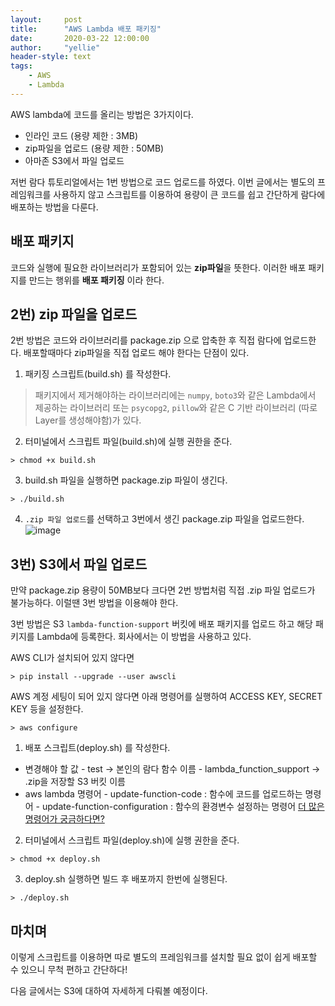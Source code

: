 ```yaml
---
layout:     post
title:      "AWS Lambda 배포 패키징"
date:       2020-03-22 12:00:00
author:     "yellie"
header-style: text
tags:
    - AWS
    - Lambda
---
```


AWS lambda에 코드를 올리는 방법은 3가지이다.

- 인라인 코드 (용량 제한 : 3MB)
- zip파일을 업로드 (용량 제한 : 50MB)
- 아마존 S3에서 파일 업로드

저번 람다 튜토리얼에서는 1번 방법으로 코드 업로드를 하였다. 이번 글에서는 별도의 프레임워크를 사용하지 않고 스크립트를 이용하여 용량이 큰 코드를 쉽고 간단하게 람다에 배포하는 방법을 다룬다.

## 배포 패키지
코드와 실행에 필요한 라이브러리가 포함되어 있는 **zip파일**을 뜻한다. 이러한 배포 패키지를 만드는 행위를 **배포 패키징** 이라 한다.

## 2번) zip 파일을 업로드
2번 방법은 코드와 라이브러리를 package.zip 으로 압축한 후 직접 람다에 업로드한다. 배포할때마다 zip파일을 직접 업로드 해야 한다는 단점이 있다.

1. 패키징 스크립트(build.sh) 를 작성한다.
<script src="https://gist.github.com/seoyeonhwng/be5919738fef9d05ae5828f0b6774121.js"></script>
> 패키지에서 제거해야하는 라이브러리에는 `numpy`, `boto3`와 같은 Lambda에서 제공하는 라이브러리 또는 `psycopg2`, `pillow`와 같은 C 기반 라이브러리 (따로 Layer를 생성해야함)가 있다.

2. 터미널에서 스크립트 파일(build.sh)에 실행 권한을 준다.
```
> chmod +x build.sh 
```

3. build.sh 파일을 실행하면 package.zip 파일이 생긴다.
```
> ./build.sh 
```

4. `.zip 파일 업로드`를 선택하고 3번에서 생긴 package.zip 파일을 업로드한다.
![image](https://user-images.githubusercontent.com/49056225/122340684-8c801d00-cf7d-11eb-9dc7-ca237962f986.png)

## 3번) S3에서 파일 업로드
만약 package.zip 용량이 50MB보다 크다면 2번 방법처럼 직접 .zip 파일 업로드가 불가능하다. 이럴땐 3번 방법을 이용해야 한다.

3번 방법은 S3 `lambda-function-support` 버킷에 배포 패키지를 업로드 하고 해당 패키지를 Lambda에 등록한다. 회사에서는 이 방법을 사용하고 있다.

AWS CLI가 설치되어 있지 않다면
```
> pip install --upgrade --user awscli
```

AWS 계정 세팅이 되어 있지 않다면 아래 명령어를 실행하여 ACCESS KEY, SECRET KEY 등을 설정한다.
```
> aws configure 
```

1. 배포 스크립트(deploy.sh) 를 작성한다.
<script src="https://gist.github.com/seoyeonhwng/2ae5e86a10379be8ae1de4ddf2d8c9ad.js"></script>
- 변경해야 할 값
        - test -> 본인의 람다 함수 이름
        - lambda_function_support -> .zip을 저장할 S3 버킷 이름
- aws lambda 명령어
        - update-function-code : 함수에 코드를 업로드하는 명령어
        - update-function-configuration : 함수의 환경변수 설정하는 명령어
[더 많은 명령어가 궁금하다면?](https://docs.aws.amazon.com/cli/latest/reference/lambda/index.html)

2. 터미널에서 스크립트 파일(deploy.sh)에 실행 권한을 준다.
```
> chmod +x deploy.sh
```

3. deploy.sh 실행하면 빌드 후 배포까지 한번에 실행된다.
```
> ./deploy.sh
```

## 마치며
이렇게 스크립트를 이용하면 따로 별도의 프레임워크를 설치할 필요 없이 쉽게 배포할 수 있으니 무척 편하고 간단하다!

다음 글에서는 S3에 대하여 자세하게 다뤄볼 예정이다.
